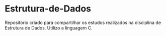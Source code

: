 # Estrutura-de-Dados
Repositório criado para compartilhar os estudos realizados na disciplina de Estrutura de Dados. Utilizo a linguagem C.
